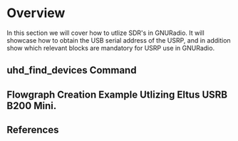 # Overview
In this section we will cover how to utlize SDR's in GNURadio. It will showcase how to obtain the USB serial address of the USRP, and in addition show which relevant blocks are mandatory for USRP use in GNURadio.
## uhd_find_devices Command

## Flowgraph Creation Example Utlizing Eltus USRB B200 Mini.


## References